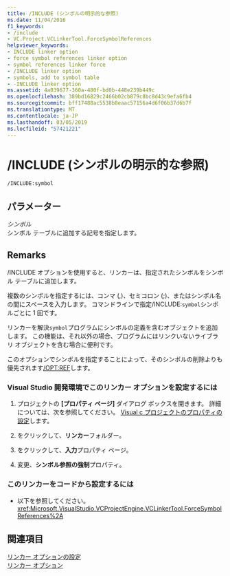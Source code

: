 ```yaml
---
title: /INCLUDE (シンボルの明示的な参照)
ms.date: 11/04/2016
f1_keywords:
- /include
- VC.Project.VCLinkerTool.ForceSymbolReferences
helpviewer_keywords:
- INCLUDE linker option
- force symbol references linker option
- symbol references linker force
- /INCLUDE linker option
- symbols, add to symbol table
- -INCLUDE linker option
ms.assetid: 4a039677-360a-480f-bd0b-448e239b449c
ms.openlocfilehash: 389bd16829c2466b02cb879c8bc8d43c9efa6fb4
ms.sourcegitcommit: bff17488ac5538b8eaac57156a4d6f06b37d6b7f
ms.translationtype: MT
ms.contentlocale: ja-JP
ms.lasthandoff: 03/05/2019
ms.locfileid: "57421221"
---
```

# <a name="include-force-symbol-references"></a>/INCLUDE (シンボルの明示的な参照)

```
/INCLUDE:symbol
```

## <a name="parameters"></a>パラメーター

*シンボル*<br/>
シンボル テーブルに追加する記号を指定します。

## <a name="remarks"></a>Remarks

/INCLUDE オプションを使用すると、リンカーは、指定されたシンボルをシンボル テーブルに追加します。

複数のシンボルを指定するには、コンマ (,)、セミコロン (;)、またはシンボル名の間にスペースを入力します。 コマンドラインで指定/INCLUDE:`symbol`シンボルごとに 1 回です。

リンカーを解決`symbol`プログラムにシンボルの定義を含むオブジェクトを追加します。 この機能は、それ以外の場合、プログラムにはリンクいないライブラリ オブジェクトを含む場合に便利です。

このオプションでシンボルを指定することによって、そのシンボルの削除よりも優先されます[/OPT:REF](../../build/reference/opt-optimizations.md)します。

### <a name="to-set-this-linker-option-in-the-visual-studio-development-environment"></a>Visual Studio 開発環境でこのリンカー オプションを設定するには

1. プロジェクトの **[プロパティ ページ]** ダイアログ ボックスを開きます。 詳細については、次を参照してください。 [Visual c プロジェクトのプロパティの設定](../../ide/working-with-project-properties.md)します。

1. をクリックして、**リンカー**フォルダー。

1. をクリックして、**入力**プロパティ ページ。

1. 変更、**シンボル参照の強制**プロパティ。

### <a name="to-set-this-linker-option-programmatically"></a>このリンカーをコードから設定するには

- 以下を参照してください。<xref:Microsoft.VisualStudio.VCProjectEngine.VCLinkerTool.ForceSymbolReferences%2A>

## <a name="see-also"></a>関連項目

[リンカー オプションの設定](../../build/reference/setting-linker-options.md)<br/>
[リンカー オプション](../../build/reference/linker-options.md)
